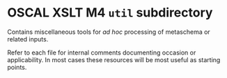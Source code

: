 # OSCAL XSLT M4 `util` subdirectory

Contains miscellaneous tools for *ad hoc* processing of metaschema or related inputs.

Refer to each file for internal comments documenting occasion or applicability. In most cases these resources will be most useful as starting points.

